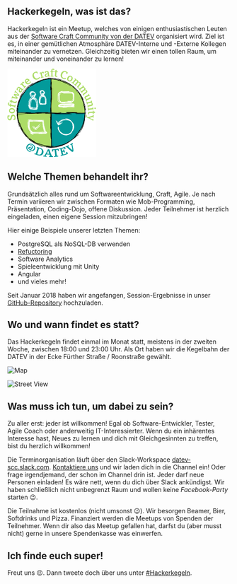 ## Hackerkegeln, was ist das?

Hackerkegeln ist ein Meetup, welches von einigen enthusiastischen Leuten aus der 
[Software Craft Community von der DATEV](http://www.datev.de/scc) organisiert wird. 
Ziel ist es, in einer gemütlichen Atmosphäre DATEV-Interne und -Externe Kollegen miteinander zu vernetzen. 
Gleichzeitig bieten wir einen tollen Raum, um miteinander und voneinander zu lernen!

![SCC-Logo](images/DATEV_SCC.png)

## Welche Themen behandelt ihr?

Grundsätzlich alles rund um Softwareentwicklung, Craft, Agile. Je nach Termin 
variieren wir zwischen Formaten wie Mob-Programming, Präsentation, Coding-Dojo, offene Diskussion.
Jeder Teilnehmer ist herzlich eingeladen, einen eigene Session mitzubringen!

Hier einige Beispiele unserer letzten Themen:

* PostgreSQL als NoSQL-DB verwenden
* [Refuctoring](https://twitter.com/codewisdom/status/946483866277163008)
* Software Analytics
* Spieleentwicklung mit Unity
* Angular
* und vieles mehr!

Seit Januar 2018 haben wir angefangen, Session-Ergebnisse 
in unser [GitHub-Repository](https://github.com/Hackerkegeln) hochzuladen.

## Wo und wann findet es statt?

Das Hackerkegeln findet einmal im Monat statt, meistens in der zweiten Woche, zwischen 18:00 und 23:00 Uhr. 
Als Ort haben wir die Kegelbahn der DATEV in der Ecke Fürther Straße / Roonstraße gewählt.

![Map](images/Hackerkegeln-Location.png)

![Street View](images/StreetView.png)

## Was muss ich tun, um dabei zu sein?

Zu aller erst: jeder ist willkommen! Egal ob Software-Entwickler, Tester, Agile Coach
oder anderweitig IT-Interessierter. Wenn du ein inhärentes Interesse hast, Neues zu lernen und dich mit 
Gleichgesinnten zu treffen, bist du herzlich willkommen!

Die Terminorganisation läuft über den Slack-Workspace 
[datev-scc.slack.com](http://datev-scc.slack.com). [Kontaktiere uns](mailto:info@hackerkegeln.de) und wir laden dich in die Channel ein! Oder frage irgendjemand, der schon im Channel drin ist. Jeder darf neue Personen einladen!
Es wäre nett, wenn du dich über Slack ankündigst. Wir haben schließlich nicht unbegrenzt Raum
und wollen keine *Facebook-Party* starten 😉.

Die Teilnahme ist kostenlos (nicht umsonst 😉). Wir besorgen Beamer, Bier, Softdrinks und Pizza. 
Finanziert werden die Meetups von Spenden der Teilnehmer. Wenn dir also das Meetup gefallen hat,
darfst du (aber musst nicht) gerne in unsere Spendenkasse was einwerfen.

## Ich finde euch super!

Freut uns 😉. Dann tweete doch über uns unter [#Hackerkegeln](https://twitter.com/hashtag/Hackerkegeln?src=hash).

